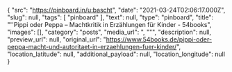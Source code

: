 {
  "src": "https://pinboard.in/u:bascht",
  "date": "2021-03-24T02:06:17.000Z",
  "slug": null,
  "tags": [
    "pinboard"
  ],
  "text": null,
  "type": "pinboard",
  "title": "''Pippi oder Peppa – Machtkritik in Erzählungen für Kinder - 54books",
  "images": [],
  "category": "posts",
  "media_url": ", \"\"",
  "description": null,
  "preview_url": null,
  "original_url": "https://www.54books.de/pippi-oder-peppa-macht-und-autoritaet-in-erzaehlungen-fuer-kinder/",
  "location_latitude": null,
  "additional_payload": null,
  "location_longitude": null
}